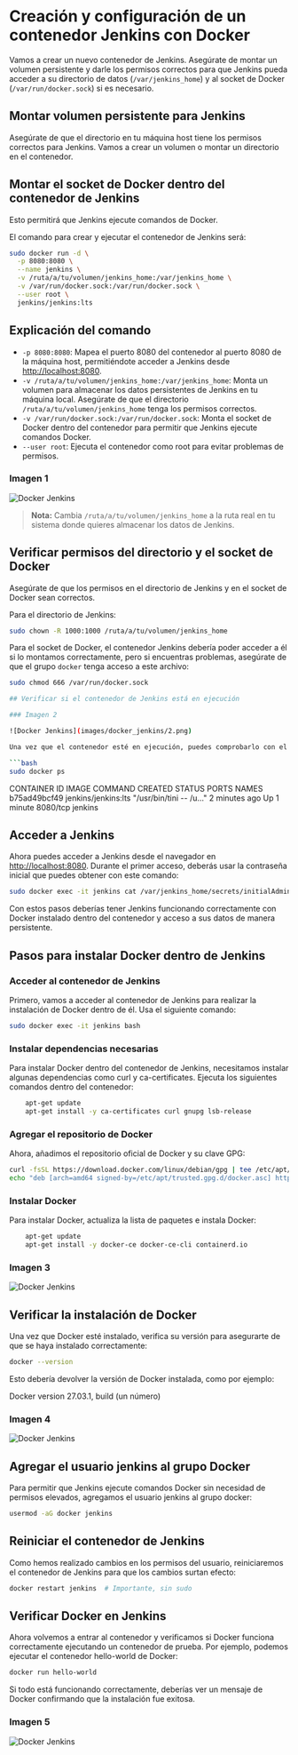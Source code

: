 # Creación y configuración de un contenedor Jenkins con Docker

Vamos a crear un nuevo contenedor de Jenkins. Asegúrate de montar un volumen persistente y darle los permisos correctos para que Jenkins pueda acceder a su directorio de datos (`/var/jenkins_home`) y al socket de Docker (`/var/run/docker.sock`) si es necesario.

## Montar volumen persistente para Jenkins

Asegúrate de que el directorio en tu máquina host tiene los permisos correctos para Jenkins. Vamos a crear un volumen o montar un directorio en el contenedor.

## Montar el socket de Docker dentro del contenedor de Jenkins

Esto permitirá que Jenkins ejecute comandos de Docker.

El comando para crear y ejecutar el contenedor de Jenkins será:

```bash
sudo docker run -d \
  -p 8080:8080 \
  --name jenkins \
  -v /ruta/a/tu/volumen/jenkins_home:/var/jenkins_home \
  -v /var/run/docker.sock:/var/run/docker.sock \
  --user root \
  jenkins/jenkins:lts
```

## Explicación del comando

- `-p 8080:8080`: Mapea el puerto 8080 del contenedor al puerto 8080 de la máquina host, permitiéndote acceder a Jenkins desde [http://localhost:8080](http://localhost:8080).
- `-v /ruta/a/tu/volumen/jenkins_home:/var/jenkins_home`: Monta un volumen para almacenar los datos persistentes de Jenkins en tu máquina local. Asegúrate de que el directorio `/ruta/a/tu/volumen/jenkins_home` tenga los permisos correctos.
- `-v /var/run/docker.sock:/var/run/docker.sock`: Monta el socket de Docker dentro del contenedor para permitir que Jenkins ejecute comandos Docker.
- `--user root`: Ejecuta el contenedor como root para evitar problemas de permisos.

### Imagen 1

![Docker Jenkins](images/docker_jenkins/1.png)

> **Nota:** Cambia `/ruta/a/tu/volumen/jenkins_home` a la ruta real en tu sistema donde quieres almacenar los datos de Jenkins.

## Verificar permisos del directorio y el socket de Docker

Asegúrate de que los permisos en el directorio de Jenkins y en el socket de Docker sean correctos. 

Para el directorio de Jenkins:

```bash
sudo chown -R 1000:1000 /ruta/a/tu/volumen/jenkins_home
```

Para el socket de Docker, el contenedor Jenkins debería poder acceder a él si lo montamos correctamente, pero si encuentras problemas, asegúrate de que el grupo `docker` tenga acceso a este archivo:

```bash
sudo chmod 666 /var/run/docker.sock

## Verificar si el contenedor de Jenkins está en ejecución

### Imagen 2

![Docker Jenkins](images/docker_jenkins/2.png)

Una vez que el contenedor esté en ejecución, puedes comprobarlo con el siguiente comando:

```bash
sudo docker ps
```

CONTAINER ID   IMAGE                 COMMAND                  CREATED         STATUS         PORTS     NAMES
b75ad49bcf49   jenkins/jenkins:lts   "/usr/bin/tini -- /u…"   2 minutes ago   Up 1 minute     8080/tcp  jenkins

## Acceder a Jenkins

Ahora puedes acceder a Jenkins desde el navegador en [http://localhost:8080](http://localhost:8080). Durante el primer acceso, deberás usar la contraseña inicial que puedes obtener con este comando:

```bash
sudo docker exec -it jenkins cat /var/jenkins_home/secrets/initialAdminPassword
```
Con estos pasos deberías tener Jenkins funcionando correctamente con Docker instalado dentro del contenedor y acceso a sus datos de manera persistente.

## Pasos para instalar Docker dentro de Jenkins

### Acceder al contenedor de Jenkins

Primero, vamos a acceder al contenedor de Jenkins para realizar la instalación de Docker dentro de él. Usa el siguiente comando:

```bash
sudo docker exec -it jenkins bash
```

### Instalar dependencias necesarias

Para instalar Docker dentro del contenedor de Jenkins, necesitamos instalar algunas dependencias como curl y ca-certificates. Ejecuta los siguientes comandos dentro del contenedor:

```bash
    apt-get update
    apt-get install -y ca-certificates curl gnupg lsb-release
```

### Agregar el repositorio de Docker

Ahora, añadimos el repositorio oficial de Docker y su clave GPG:

```bash
curl -fsSL https://download.docker.com/linux/debian/gpg | tee /etc/apt/trusted.gpg.d/docker.asc
echo "deb [arch=amd64 signed-by=/etc/apt/trusted.gpg.d/docker.asc] https://download.docker.com/linux/debian $(lsb_release -cs) stable" | tee /etc/apt/sources.list.d/docker.list
```

### Instalar Docker

Para instalar Docker, actualiza la lista de paquetes e instala Docker:
```bash
    apt-get update
    apt-get install -y docker-ce docker-ce-cli containerd.io
```

### Imagen 3

![Docker Jenkins](images/docker_jenkins/3.png)

## Verificar la instalación de Docker

Una vez que Docker esté instalado, verifica su versión para asegurarte de que se haya instalado correctamente:

```bash
docker --version
```
Esto debería devolver la versión de Docker instalada, como por ejemplo:

Docker version 27.03.1, build (un número)

### Imagen 4

![Docker Jenkins](images/docker_jenkins/4.png)

## Agregar el usuario jenkins al grupo Docker

Para permitir que Jenkins ejecute comandos Docker sin necesidad de permisos elevados, agregamos el usuario jenkins al grupo docker:

```bash
usermod -aG docker jenkins
```
## Reiniciar el contenedor de Jenkins

Como hemos realizado cambios en los permisos del usuario, reiniciaremos el contenedor de Jenkins para que los cambios surtan efecto:
```bash
docker restart jenkins  # Importante, sin sudo
```

## Verificar Docker en Jenkins

Ahora volvemos a entrar al contenedor y verificamos si Docker funciona correctamente ejecutando un contenedor de prueba. Por ejemplo, podemos ejecutar el contenedor hello-world de Docker:

```bash
docker run hello-world
```
Si todo está funcionando correctamente, deberías ver un mensaje de Docker confirmando que la instalación fue exitosa.

### Imagen 5

![Docker Jenkins](images/docker_jenkins/5.png)

